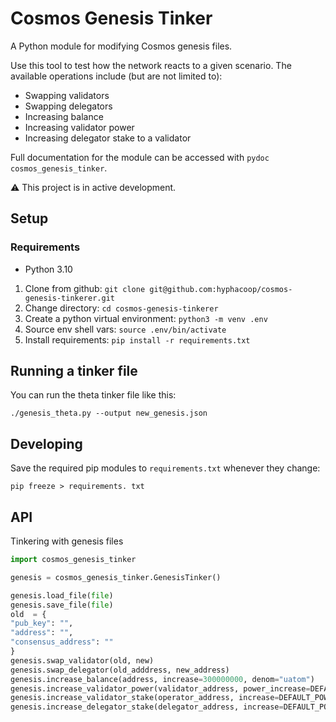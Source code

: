 # Cosmos Genesis Tinker

A Python module for modifying Cosmos genesis files.

Use this tool to test how the network reacts to a given scenario. The available operations include (but are not limited to):
* Swapping validators
* Swapping delegators
* Increasing balance
* Increasing validator power
* Increasing delegator stake to a validator

Full documentation for the module can be accessed with `pydoc cosmos_genesis_tinker`.

⚠️ This project is in active development. 

## Setup

### Requirements

* Python 3.10

1. Clone from github:  `git clone git@github.com:hyphacoop/cosmos-genesis-tinkerer.git`
2. Change directory: `cd cosmos-genesis-tinkerer`
3. Create a python virtual environment: `python3 -m venv .env`
4. Source env shell vars:  `source .env/bin/activate`
5. Install requirements: `pip install -r requirements.txt`

## Running a tinker file

You can run the theta tinker file like this:
```
./genesis_theta.py --output new_genesis.json
```

## Developing

Save the required pip modules to `requirements.txt` whenever they change:
```
pip freeze > requirements. txt
```

## API

Tinkering with genesis files

```python
import cosmos_genesis_tinker

genesis = cosmos_genesis_tinker.GenesisTinker()

genesis.load_file(file)
genesis.save_file(file)
old  = {
"pub_key": "",
"address": "",
"consensus_address": ""
}
genesis.swap_validator(old, new)
genesis.swap_delegator(old_adddress, new_address)
genesis.increase_balance(address, increase=300000000, denom="uatom")
genesis.increase_validator_power(validator_address, power_increase=DEFAULT_POWER)
genesis.increase_validator_stake(operator_address, increase=DEFAULT_POWER*POWER_TO_TOKENS)
genesis.increase_delegator_stake(delegator_address, increase=DEFAULT_POWER*POWER_TO_TOKENS)
```

